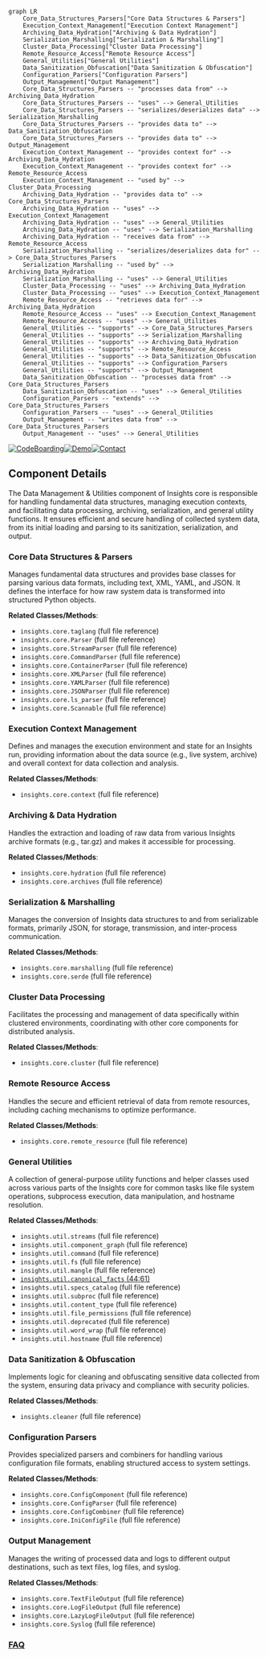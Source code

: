 ```mermaid
graph LR
    Core_Data_Structures_Parsers["Core Data Structures & Parsers"]
    Execution_Context_Management["Execution Context Management"]
    Archiving_Data_Hydration["Archiving & Data Hydration"]
    Serialization_Marshalling["Serialization & Marshalling"]
    Cluster_Data_Processing["Cluster Data Processing"]
    Remote_Resource_Access["Remote Resource Access"]
    General_Utilities["General Utilities"]
    Data_Sanitization_Obfuscation["Data Sanitization & Obfuscation"]
    Configuration_Parsers["Configuration Parsers"]
    Output_Management["Output Management"]
    Core_Data_Structures_Parsers -- "processes data from" --> Archiving_Data_Hydration
    Core_Data_Structures_Parsers -- "uses" --> General_Utilities
    Core_Data_Structures_Parsers -- "serializes/deserializes data" --> Serialization_Marshalling
    Core_Data_Structures_Parsers -- "provides data to" --> Data_Sanitization_Obfuscation
    Core_Data_Structures_Parsers -- "provides data to" --> Output_Management
    Execution_Context_Management -- "provides context for" --> Archiving_Data_Hydration
    Execution_Context_Management -- "provides context for" --> Remote_Resource_Access
    Execution_Context_Management -- "used by" --> Cluster_Data_Processing
    Archiving_Data_Hydration -- "provides data to" --> Core_Data_Structures_Parsers
    Archiving_Data_Hydration -- "uses" --> Execution_Context_Management
    Archiving_Data_Hydration -- "uses" --> General_Utilities
    Archiving_Data_Hydration -- "uses" --> Serialization_Marshalling
    Archiving_Data_Hydration -- "receives data from" --> Remote_Resource_Access
    Serialization_Marshalling -- "serializes/deserializes data for" --> Core_Data_Structures_Parsers
    Serialization_Marshalling -- "used by" --> Archiving_Data_Hydration
    Serialization_Marshalling -- "uses" --> General_Utilities
    Cluster_Data_Processing -- "uses" --> Archiving_Data_Hydration
    Cluster_Data_Processing -- "uses" --> Execution_Context_Management
    Remote_Resource_Access -- "retrieves data for" --> Archiving_Data_Hydration
    Remote_Resource_Access -- "uses" --> Execution_Context_Management
    Remote_Resource_Access -- "uses" --> General_Utilities
    General_Utilities -- "supports" --> Core_Data_Structures_Parsers
    General_Utilities -- "supports" --> Serialization_Marshalling
    General_Utilities -- "supports" --> Archiving_Data_Hydration
    General_Utilities -- "supports" --> Remote_Resource_Access
    General_Utilities -- "supports" --> Data_Sanitization_Obfuscation
    General_Utilities -- "supports" --> Configuration_Parsers
    General_Utilities -- "supports" --> Output_Management
    Data_Sanitization_Obfuscation -- "processes data from" --> Core_Data_Structures_Parsers
    Data_Sanitization_Obfuscation -- "uses" --> General_Utilities
    Configuration_Parsers -- "extends" --> Core_Data_Structures_Parsers
    Configuration_Parsers -- "uses" --> General_Utilities
    Output_Management -- "writes data from" --> Core_Data_Structures_Parsers
    Output_Management -- "uses" --> General_Utilities
```
[![CodeBoarding](https://img.shields.io/badge/Generated%20by-CodeBoarding-9cf?style=flat-square)](https://github.com/CodeBoarding/CodeBoarding)[![Demo](https://img.shields.io/badge/Try%20our-Demo-blue?style=flat-square)](https://www.codeboarding.org/demo)[![Contact](https://img.shields.io/badge/Contact%20us%20-%20contact@codeboarding.org-lightgrey?style=flat-square)](mailto:contact@codeboarding.org)

## Component Details

The Data Management & Utilities component of Insights core is responsible for handling fundamental data structures, managing execution contexts, and facilitating data processing, archiving, serialization, and general utility functions. It ensures efficient and secure handling of collected system data, from its initial loading and parsing to its sanitization, serialization, and output.

### Core Data Structures & Parsers
Manages fundamental data structures and provides base classes for parsing various data formats, including text, XML, YAML, and JSON. It defines the interface for how raw system data is transformed into structured Python objects.


**Related Classes/Methods**:

- `insights.core.taglang` (full file reference)
- `insights.core.Parser` (full file reference)
- `insights.core.StreamParser` (full file reference)
- `insights.core.CommandParser` (full file reference)
- `insights.core.ContainerParser` (full file reference)
- `insights.core.XMLParser` (full file reference)
- `insights.core.YAMLParser` (full file reference)
- `insights.core.JSONParser` (full file reference)
- `insights.core.ls_parser` (full file reference)
- `insights.core.Scannable` (full file reference)


### Execution Context Management
Defines and manages the execution environment and state for an Insights run, providing information about the data source (e.g., live system, archive) and overall context for data collection and analysis.


**Related Classes/Methods**:

- `insights.core.context` (full file reference)


### Archiving & Data Hydration
Handles the extraction and loading of raw data from various Insights archive formats (e.g., tar.gz) and makes it accessible for processing.


**Related Classes/Methods**:

- `insights.core.hydration` (full file reference)
- `insights.core.archives` (full file reference)


### Serialization & Marshalling
Manages the conversion of Insights data structures to and from serializable formats, primarily JSON, for storage, transmission, and inter-process communication.


**Related Classes/Methods**:

- `insights.core.marshalling` (full file reference)
- `insights.core.serde` (full file reference)


### Cluster Data Processing
Facilitates the processing and management of data specifically within clustered environments, coordinating with other core components for distributed analysis.


**Related Classes/Methods**:

- `insights.core.cluster` (full file reference)


### Remote Resource Access
Handles the secure and efficient retrieval of data from remote resources, including caching mechanisms to optimize performance.


**Related Classes/Methods**:

- `insights.core.remote_resource` (full file reference)


### General Utilities
A collection of general-purpose utility functions and helper classes used across various parts of the Insights core for common tasks like file system operations, subprocess execution, data manipulation, and hostname resolution.


**Related Classes/Methods**:

- `insights.util.streams` (full file reference)
- `insights.util.component_graph` (full file reference)
- `insights.util.command` (full file reference)
- `insights.util.fs` (full file reference)
- `insights.util.mangle` (full file reference)
- <a href="https://github.com/RedHatInsights/insights-core/blob/master/insights/util/canonical_facts.py#L44-L61" target="_blank" rel="noopener noreferrer">`insights.util.canonical_facts` (44:61)</a>
- `insights.util.specs_catalog` (full file reference)
- `insights.util.subproc` (full file reference)
- `insights.util.content_type` (full file reference)
- `insights.util.file_permissions` (full file reference)
- `insights.util.deprecated` (full file reference)
- `insights.util.word_wrap` (full file reference)
- `insights.util.hostname` (full file reference)


### Data Sanitization & Obfuscation
Implements logic for cleaning and obfuscating sensitive data collected from the system, ensuring data privacy and compliance with security policies.


**Related Classes/Methods**:

- `insights.cleaner` (full file reference)


### Configuration Parsers
Provides specialized parsers and combiners for handling various configuration file formats, enabling structured access to system settings.


**Related Classes/Methods**:

- `insights.core.ConfigComponent` (full file reference)
- `insights.core.ConfigParser` (full file reference)
- `insights.core.ConfigCombiner` (full file reference)
- `insights.core.IniConfigFile` (full file reference)


### Output Management
Manages the writing of processed data and logs to different output destinations, such as text files, log files, and syslog.


**Related Classes/Methods**:

- `insights.core.TextFileOutput` (full file reference)
- `insights.core.LogFileOutput` (full file reference)
- `insights.core.LazyLogFileOutput` (full file reference)
- `insights.core.Syslog` (full file reference)




### [FAQ](https://github.com/CodeBoarding/GeneratedOnBoardings/tree/main?tab=readme-ov-file#faq)